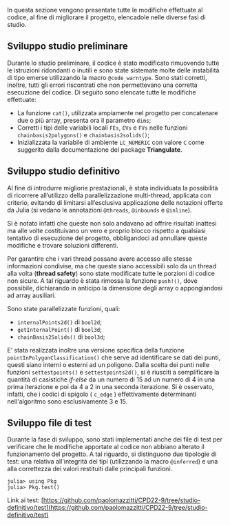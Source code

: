 In questa sezione vengono presentate tutte le modifiche effettuate al codice, al fine di migliorare il progetto, elencadole nelle diverse fasi di studio.

## Sviluppo studio preliminare
Durante lo studio preliminare, il codice è stato modificato rimuovendo tutte le istruzioni ridondanti o inutili e sono state sistemate molte delle instabilità di tipo emerse utilizzando la macro `@code_warntype`.
Sono stati corretti, inoltre, tutti gli errori riscontrati che non permettevano una corretta esecuzione del codice. Di seguito sono elencate tutte le modifiche effettuate:
- La funzione `cat()`, utilizzata ampiamente nel progetto per concatenare due o più array, presenta ora il parametro `dims`;
- Corretti i tipi delle variabili locali `FEs`, `EVs` e `FVs` nelle funzioni `chainbasis2polygons()` e `chainbasis2solids()`;
- Inizializzata la variabile di ambiente `LC_NUMERIC` con valore `C` come suggerito dalla documentazione del package **Triangulate**.

## Sviluppo studio definitivo
Al fine di introdurre migliorie prestazionali, è stata individuata la possibilità di ricorrere all’utilizzo della parallelizzazione multi-thread, applicata con criterio, evitando di limitarsi all’esclusiva applicazione delle notazioni offerte da Julia (si vedano le annotazioni `@threads`, `@inbounds` e `@inline`).

Si è notato infatti che queste non solo andavano ad offrire risultati inattesi ma alle volte costituivano un vero e proprio blocco rispetto a qualsiasi tentativo di esecuzione del progetto, obbligandoci ad annullare queste modifiche e trovare soluzioni differenti. 

Per garantire che i vari thread possano avere accesso alle stesse informazioni condivise, ma che queste siano accessibili solo da un thread alla volta (**thread safety**) sono state modificate tutte le porzioni di codice non sicure.
A tal riguardo è stata rimossa la funzione `push!()`, dove possibile, dichiarando in anticipo la dimensione degli array o appongiandosi ad array ausiliari.

Sono state parallelizzate funzioni, quali:
- `internalPoints2d()` di `bool2d`;
- `getInternalPoint()` di `bool3d`;
- `chainBasis2Solids()` di `bool3d`;

E’ stata realizzata inoltre una versione specifica della funzione `pointInPolygonClassification()` che serve ad identificare se dati dei punti, questi siano interni o esterni ad un poligono. Dalla scelta dei punti nelle funzioni `settestpoints()` e `settestpoints2d()`, si è riusciti a semplificare la quantità di casistiche *if-else* da un numero di 15 ad un numero di 4 in una prima iterazione e poi da 4 a 2 in una seconda iterazione. Si è osservato, infatti, che i codici di spigolo ( `c_edge` ) effettivamente determinanti nell'algoritmo sono esclusivamente 3 e 15.

## Sviluppo file di test

Durante la fase di sviluppo, sono stati implementati anche dei file di test per verificare che le modifiche apportate al codice non abbiano alterato il funzionamento del progetto. A tal riguardo, si distinguono due tipologie di test: una relativa all'integrità dei tipi (utilizzando la macro `@inferred`) e una alla correttezza dei valori restituiti dalle principali funzioni.

```jldoctest
julia> using Pkg
julia> Pkg.test()
```

Link ai test: [https://github.com/paolomazzitti/CPD22-9/tree/studio-definitivo/test](https://github.com/paolomazzitti/CPD22-9/tree/studio-definitivo/test)